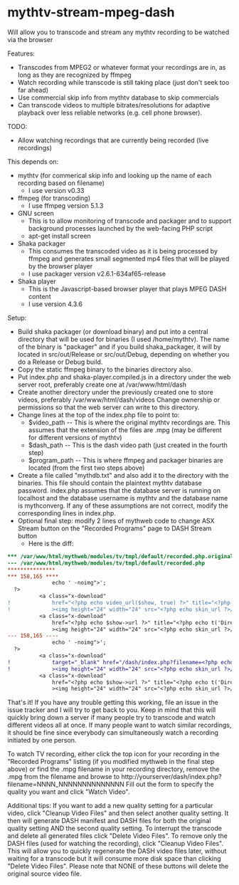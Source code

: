 # mythtv-stream-mpeg-dash
Will allow you to transcode and stream any mythtv recording to be watched via the browser

Features:
* Transcodes from MPEG2 or whatever format your recordings are in, as long as they are recognized by ffmpeg
* Watch recording while transcode is still taking place (just don't seek too far ahead)
* Use commercial skip info from mythtv database to skip commercials
* Can transcode videos to multiple bitrates/resolutions for adaptive playback over less reliable networks (e.g. cell phone browser).

TODO:
* Allow watching recordings that are currently being recorded (live recordings)

This depends on:
* mythtv (for commerical skip info and looking up the name of each recording based on filename)
  * I use version v0.33
* ffmpeg (for transcoding)
  * I use ffmpeg version 5.1.3
* GNU screen
  * This is to allow monitoring of transcode and packager and to support background processes launched by the web-facing PHP script
  * apt-get install screen
* Shaka packager
  * This consumes the transcoded video as it is being processed by ffmpeg and generates small segmented mp4 files that will be played by the browser player
  * I use packager version v2.6.1-634af65-release
* Shaka player
  * This is the Javascript-based browser player that plays MPEG DASH content
  * I use version 4.3.6

Setup:
* Build shaka packager (or download binary) and put into a central directory that will be used for binaries (I used /home/mythtv).  The name of the binary is "packager" and if you build shaka_packager, it will by located in src/out/Release or src/out/Debug, depending on whether you do a Release or Debug build.
* Copy the static ffmpeg binary to the binaries directory also.
* Put index.php and shaka-player.compiled.js in a directory under the web server root, preferably create one at /var/www/html/dash
* Create another directory under the previously created one to store videos, preferably /var/www/html/dash/videos  Change ownership or permissions so that the web server can write to this directory.
* Change lines at the top of the index.php file to point to:
  * $video_path -- This is where the original mythtv recordings are.  This assumes that the extension of the files are .mpg (may be different for different versions of mythtv)
  * $dash_path -- This is the dash video path (just created in the fourth step)
  * $program_path -- This is where ffmpeg and packager binaries are located (from the first two steps above)
* Create a file called "mythdb.txt" and also add it to the directory with the binaries.  This file should contain the plaintext mythtv database password.  index.php assumes that the database server is running on localhost and the database username is mythtv and the database name is mythconverg.  If any of these assumptions are not correct, modify the corresponding lines in index.php.
* Optional final step: modify 2 lines of mythweb code to change ASX Stream button on the "Recorded Programs" page to DASH Stream button
  * Here is the diff:

```diff
*** /var/www/html/mythweb/modules/tv/tmpl/default/recorded.php.original
--- /var/www/html/mythweb/modules/tv/tmpl/default/recorded.php
***************
*** 158,165 ****
              echo ' -noimg">';
  ?>
          <a class="x-download"
!             href="<?php echo video_url($show, true) ?>" title="<?php echo t('ASX Stream'); ?>"
!             ><img height="24" width="24" src="<?php echo skin_url ?>/img/play_sm.png" alt="<?php echo t('ASX Stream'); ?>"></a>
          <a class="x-download"
              href="<?php echo $show->url ?>" title="<?php echo t('Direct Download'); ?>"
              ><img height="24" width="24" src="<?php echo skin_url ?>/img/video_sm.png" alt="<?php echo t('Direct Download'); ?>"></a>
--- 158,165 ----
              echo ' -noimg">';
  ?>
          <a class="x-download"
!             target="_blank" href="/dash/index.php?filename=<?php echo $show->chanid."_".gmdate('YmdHis', $show->recstartts) ?>" title="<?php echo 'DASH Stream'; ?>"
!             ><img height="24" width="24" src="<?php echo skin_url ?>/img/play_sm.png" alt="<?php echo 'DASH Stream'; ?>"></a>
          <a class="x-download"
              href="<?php echo $show->url ?>" title="<?php echo t('Direct Download'); ?>"
              ><img height="24" width="24" src="<?php echo skin_url ?>/img/video_sm.png" alt="<?php echo t('Direct Download'); ?>"></a>
```


That's it!  If you have any trouble getting this working, file an issue in the issue tracker and I will try to get back to you.  Keep in mind that this will quickly bring down a server if many people try to transcode and watch different videos all at once.  If many people want to watch similar recordings, it should be fine since everybody can simultaneously watch a recording initiated by one person.

To watch TV recording, either click the top icon for your recording in the "Recorded Programs" listing (if you modified mythweb in the final step above) or find the .mpg filename in your recording directory, remove the .mpg from the filename and browse to http://yourserver/dash/index.php?filename=NNNN_NNNNNNNNNNNNNN  Fill out the form to specify the quality you want and click "Watch Video".

Additional tips: If you want to add a new quality setting for a particular video, click "Cleanup Video Files" and then select another quality setting.  It then will generate DASH manifest and DASH files for both the original quality setting AND the second quality setting.  To interrupt the transcode and delete all generated files click "Delete Video Files".  To remove only the DASH files (used for watching the recording), click "Cleanup Video Files".  This will allow you to quickly regenerate the DASH video files later, without waiting for a transcode but it will consume more disk space than clicking "Delete Video Files".  Please note that NONE of these buttons will delete the original source video file.
